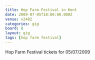 ```yaml
---
title: Hop Farm Festival in Kent
date: 2009-07-05T18:00:00.000Z
venue: v2482
categories: gig
board: 8
layout: gig
tags: [hop farm festival]
---
```

Hop Farm Festival tickets for 05/07/2009